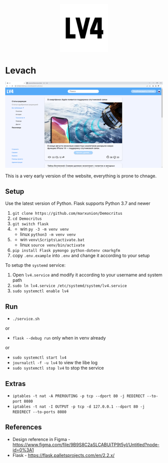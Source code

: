 <p align="center">
   <img src="static/logo-black.png">
</p>

# Levach

<p align="center">
   <img src="static/screenshot.png">
</p>

This is a very early version of the website, everything is prone to chnage.

## Setup

Use the latest version of Python. Flask supports Python 3.7 and newer

1. `git clone https://github.com/marxunion/Democritus`
2. `cd Democritus`
3. `git switch flask`
4. - win `py -3 -m venv venv`
   - linux `python3 -m venv venv`
5. - win `venv\Scripts\activate.bat`
   - linux `source venv/bin/activate`
6. `pip install Flask pymongo python-dotenv cmarkgfm`
7. copy `.env.example` into `.env` and change it according to your setup

To setup the `systemd` service:

1. Open `lv4.service` and modify it according to your username and system path
2. `sudo ln lv4.service /etc/systemd/system/lv4.service`
3. `sudo systemctl enable lv4`

## Run

- `./service.sh`

or

- `flask --debug run` only when in venv already

or

- `sudo systemctl start lv4`
- `journalctl -f -u lv4` to view the libe log
- `sudo systemctl stop lv4` to stop the service

## Extras

- `iptables -t nat -A PREROUTING -p tcp --dport 80 -j REDIRECT --to-port 8080`
- `iptables -t nat -I OUTPUT -p tcp -d 127.0.0.1 --dport 80 -j REDIRECT --to-ports 8080`

## References

- Design reference in Figma - https://www.figma.com/file/9B9S8C2aSLCABUiTP9t5yl/Untitled?node-id=0%3A1
- Flask - https://flask.palletsprojects.com/en/2.2.x/
